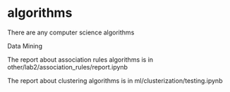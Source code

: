 # algorithms
There are any computer science algorithms

Data Mining

The report about association rules algorithms is in other/lab2/association_rules/report.ipynb

The report about clustering algorithms is in ml/clusterization/testing.ipynb

